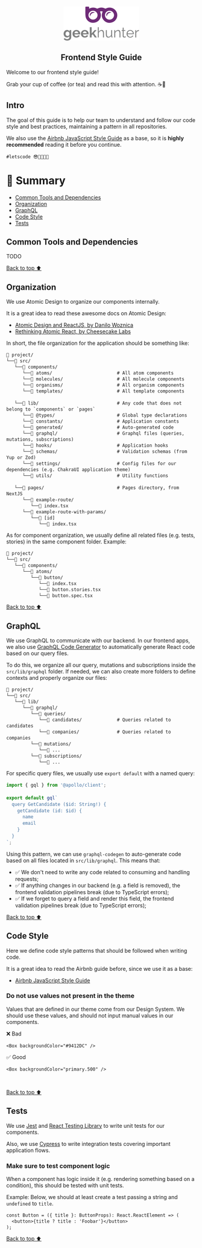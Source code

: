 <p align="center">
  <img alt="logo" src="/docs/logo.png" width="200">
</p>

<h2 align="center">
  Frontend Style Guide
</h2>

Welcome to our frontend style guide!

Grab your cup of coffee (or tea) and read this with attention. ☕🍵

## Intro

The goal of this guide is to help our team to understand and follow our code style and best practices, maintaining a pattern in all repositories.

We also use the [Airbnb JavaScript Style Guide](https://github.com/airbnb/javascript) as a base, so it is **highly recommended** reading it before you continue.

`#letscode 😎👩‍💻👨‍💻`

# :pushpin: Summary

* [Common Tools and Dependencies](#common-tools-and-dependencies)
* [Organization](#organization)
* [GraphQL](#graphql)
* [Code Style](#code-style)
* [Tests](#tests)

## Common Tools and Dependencies

TODO

[Back to top ⬆️](#pushpin-summary)

## Organization

We use Atomic Design to organize our components internally.

It is a great idea to read these awesome docs on Atomic Design:

- [Atomic Design and ReactJS, by Danilo Woznica](https://danilowoz.com/blog/atomic-design-with-react)
- [Rethinking Atomic React, by Cheesecake Labs](https://cheesecakelabs.com/br/blog/rethinking-atomic-design-react-projects/)

In short, the file organization for the application should be something like:

```
📁 project/
└──📁 src/
   └──📁 components/
      └──📁 atoms/                        # All atom components
      └──📁 molecules/                    # All molecule components
      └──📁 organisms/                    # All organism components
      └──📁 templates/                    # All template components

   └──📁 lib/                             # Any code that does not belong to `components` or `pages`
      └──📁 @types/                       # Global type declarations
      └──📁 constants/                    # Application constants
      └──📁 generated/                    # Auto-generated code
      └──📁 graphql/                      # Graphql files (queries, mutations, subscriptions)
      └──📁 hooks/                        # Application hooks
      └──📁 schemas/                      # Validation schemas (from Yup or Zod)
      └──📁 settings/                     # Config files for our dependencies (e.g. ChakraUI application theme)
      └──📁 utils/                        # Utility functions

   └──📁 pages/                           # Pages directory, from NextJS
      └──📁 example-route/
         └──📝 index.tsx
      └──📁 example-route-with-params/
         └──📁 [id]
            └──📝 index.tsx
```

As for component organization, we usually define all related files (e.g. tests, stories) in the same component folder. Example:

```
📁 project/
└──📁 src/
   └──📁 components/
      └──📁 atoms/
         └──📁 button/
            └──📝 index.tsx
            └──📝 button.stories.tsx
            └──📝 button.spec.tsx
```

[Back to top ⬆️](#pushpin-summary)

## GraphQL

We use GraphQL to communicate with our backend. In our frontend apps, we also use [GraphQL Code Generator](https://www.graphql-code-generator.com/) to automatically generate React code based on our query files.

To do this, we organize all our query, mutations and subscriptions inside the `src/lib/graphql` folder. If needed, we can also create more folders to define contexts and properly organize our files:

```
📁 project/
└──📁 src/
   └──📁 lib/
      └──📁 graphql/
         └──📁 queries/
            └──📁 candidates/             # Queries related to candidates
            └──📁 companies/              # Queries related to companies
         └──📁 mutations/
            └──📁 ...
         └──📁 subscriptions/
            └──📁 ...
```

For specific query files, we usually use `export default` with a named query:

```typescript
import { gql } from '@apollo/client';

export default gql`
  query GetCandidate ($id: String!) {
    getCandidate (id: $id) {
      name
      email
    }
  }
`;
```

Using this pattern, we can use `graphql-codegen` to auto-generate code based on all files located in `src/lib/graphql`. This means that:

- ✅ We don't need to write any code related to consuming and handling requests;
- ✅ If anything changes in our backend (e.g. a field is removed), the frontend validation pipelines break (due to TypeScript errors);
- ✅ If we forget to query a field and render this field, the frontend validation pipelines break (due to TypeScript errors);

[Back to top ⬆️](#pushpin-summary)

## Code Style

Here we define code style patterns that should be followed when writing code.

It is a great idea to read the Airbnb guide before, since we use it as a base:

- [Airbnb JavaScript Style Guide](https://github.com/airbnb/javascript)

### Do not use values not present in the theme

Values that are defined in our theme come from our Design System. We should use these values, and should not input manual values in our components.

❌ Bad
```tsx
<Box backgroundColor="#9412DC" />
```

✅ Good
```tsx
<Box backgroundColor="primary.500" />
```

<br />

[Back to top ⬆️](#pushpin-summary)

## Tests

We use [Jest](https://jestjs.io/pt-BR/) and [React Testing Library](https://testing-library.com/docs/react-testing-library/intro/) to write unit tests for our components.

Also, we use [Cypress](https://www.cypress.io/) to write integration tests covering important application flows.

### Make sure to test component logic

When a component has logic inside it (e.g. rendering something based on a condition), this should be tested with unit tests.

Example: Below, we should at least create a test passing a string and `undefined` to `title`.

```tsx
const Button = ({ title }: ButtonProps): React.ReactElement => (
  <button>{title ? title : 'Foobar'}</button>
);
```


[Back to top ⬆️](#pushpin-summary)
